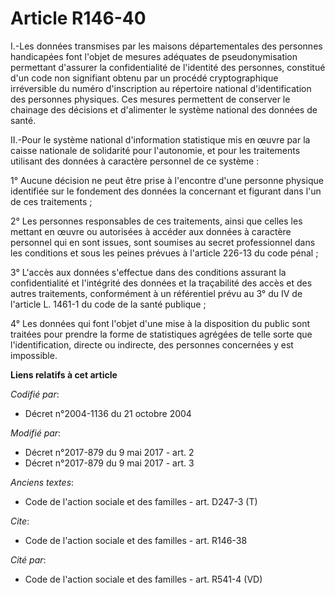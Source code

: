 # Article R146-40

I.-Les données transmises par les maisons départementales des personnes handicapées font l'objet de mesures adéquates de
pseudonymisation permettant d'assurer la confidentialité de l'identité des personnes, constitué d'un code non signifiant
obtenu par un procédé cryptographique irréversible du numéro d'inscription au répertoire national d'identification des
personnes physiques. Ces mesures permettent de conserver le chainage des décisions et d'alimenter le système national des
données de santé.

II.-Pour le système national d'information statistique mis en œuvre par la caisse nationale de solidarité pour l'autonomie,
et pour les traitements utilisant des données à caractère personnel de ce système :

1° Aucune décision ne peut être prise à l'encontre d'une personne physique identifiée sur le fondement des données la
concernant et figurant dans l'un de ces traitements ;

2° Les personnes responsables de ces traitements, ainsi que celles les mettant en œuvre ou autorisées à accéder aux données à
caractère personnel qui en sont issues, sont soumises au secret professionnel dans les conditions et sous les peines prévues
à l'article 226-13 du code pénal ;

3° L'accès aux données s'effectue dans des conditions assurant la confidentialité et l'intégrité des données et la
traçabilité des accès et des autres traitements, conformément à un référentiel prévu au 3° du IV de l'article L. 1461-1 du
code de la santé publique ;

4° Les données qui font l'objet d'une mise à la disposition du public sont traitées pour prendre la forme de statistiques
agrégées de telle sorte que l'identification, directe ou indirecte, des personnes concernées y est impossible.

**Liens relatifs à cet article**

_Codifié par_:

  - Décret n°2004-1136 du 21 octobre 2004

_Modifié par_:

  - Décret n°2017-879 du 9 mai 2017 - art. 2
  - Décret n°2017-879 du 9 mai 2017 - art. 3

_Anciens textes_:

  - Code de l'action sociale et des familles - art. D247-3 (T)

_Cite_:

  - Code de l'action sociale et des familles - art. R146-38

_Cité par_:

  - Code de l'action sociale et des familles - art. R541-4 (VD)
